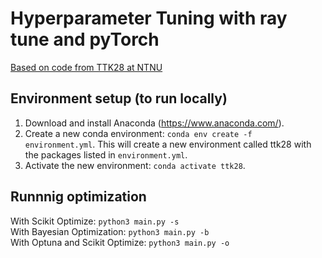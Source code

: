 # Hyperparameter Tuning with ray tune and pyTorch

[Based on code from TTK28 at NTNU](https://github.com/bgrimstad/TTK28-Courseware)

## Environment setup (to run locally)

1. Download and install Anaconda (https://www.anaconda.com/).
2. Create a new conda environment: `conda env create -f environment.yml`. This will create a new environment called
   ttk28 with the packages listed in `environment.yml`.
3. Activate the new environment: `conda activate ttk28`.

## Runnnig optimization

With Scikit Optimize: `python3 main.py -s`  
With Bayesian Optimization: `python3 main.py -b`  
With Optuna and Scikit Optimize: `python3 main.py -o`
